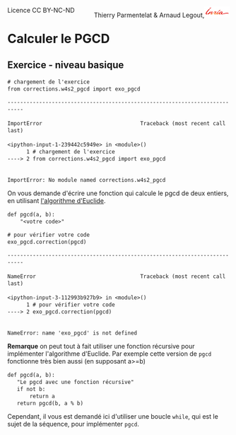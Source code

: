 
<span style="float:left;">Licence CC BY-NC-ND</span><span style="float:right;">Thierry Parmentelat &amp; Arnaud Legout,<img src="../../media/inria-25.png" style="display:inline"></span><br/>

# Calculer le PGCD

## Exercice - niveau basique


```
# chargement de l'exercice
from corrections.w4s2_pgcd import exo_pgcd
```


    ---------------------------------------------------------------------------

    ImportError                               Traceback (most recent call last)

    <ipython-input-1-239442c5949e> in <module>()
          1 # chargement de l'exercice
    ----> 2 from corrections.w4s2_pgcd import exo_pgcd


    ImportError: No module named corrections.w4s2_pgcd


On vous demande d'écrire une fonction qui calcule le pgcd de deux entiers, en utilisant [l'algorithme d'Euclide](http://fr.wikipedia.org/wiki/Algorithme_d'Euclide).


```
def pgcd(a, b):
    "<votre code>"
```


```
# pour vérifier votre code
exo_pgcd.correction(pgcd)
```


    ---------------------------------------------------------------------------

    NameError                                 Traceback (most recent call last)

    <ipython-input-3-112993b927b9> in <module>()
          1 # pour vérifier votre code
    ----> 2 exo_pgcd.correction(pgcd)


    NameError: name 'exo_pgcd' is not defined


**Remarque** on peut tout à fait utiliser une fonction récursive pour implémenter l'algorithme d'Euclide. Par exemple cette version de `pgcd` fonctionne très bien aussi (en supposant a>=b)

    def pgcd(a, b):
       "Le pgcd avec une fonction récursive"
       if not b:
           return a
       return pgcd(b, a % b)

Cependant, il vous est demandé ici d'utiliser une boucle `while`, qui est le sujet de la séquence, pour implémenter `pgcd`.

